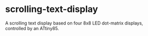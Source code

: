 # scrolling-text-display
A scrolling text display based on four 8x8 LED dot-matrix displays, controlled by an ATtiny85.
